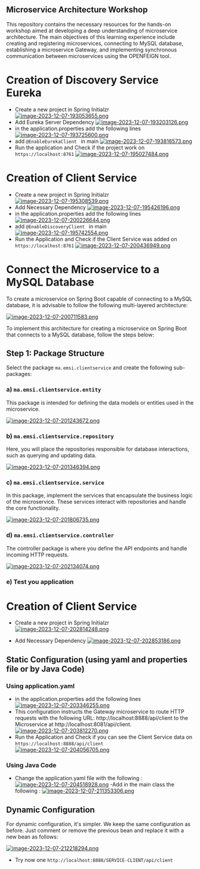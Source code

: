 
## Microservice Architecture Workshop

This repository contains the necessary resources for the hands-on workshop aimed at developing a deep understanding of microservice architecture. The main objectives of this learning experience include creating and registering microservices, connecting to MySQL database, establishing a microservice Gateway, and implementing synchronous communication between microservices using the OPENFEIGN tool.

# Creation of Discovery Service Eureka

- Create a new project in Spring Initialzr
[![image-2023-12-07-193053655.png](https://i.postimg.cc/QtWpFyN7/image-2023-12-07-193053655.png)](https://postimg.cc/vgb1jXV8)
- Add Eureka Server Dependency
[![image-2023-12-07-193203126.png](https://i.postimg.cc/Fsx0kcvT/image-2023-12-07-193203126.png)](https://postimg.cc/HVVrfrVM)
- in the application.properties add the following lines 
[![image-2023-12-07-193725600.png](https://i.postimg.cc/BndtfgSY/image-2023-12-07-193725600.png)](https://postimg.cc/BjBJx21H)
- add `@EnableEurekaClient ` in main
[![image-2023-12-07-193816573.png](https://i.postimg.cc/W3V3h1J0/image-2023-12-07-193816573.png)](https://postimg.cc/67HwPwcQ)
- Run the application and Check if the project work on `https://localhost:8761`
[![image-2023-12-07-195027484.png](https://i.postimg.cc/hPxK77V6/image-2023-12-07-195027484.png)](https://postimg.cc/QHX22C4J)

# Creation of Client Service

- Create a new project in Spring Initialzr
[![image-2023-12-07-195308539.png](https://i.postimg.cc/VsCx7P5b/image-2023-12-07-195308539.png)](https://postimg.cc/t79vTf3X)
- Add Necessary Dependency
[![image-2023-12-07-195426196.png](https://i.postimg.cc/sxs49Wvm/image-2023-12-07-195426196.png)](https://postimg.cc/JDYXRG3H)
- in the application.properties add the following lines 
[![image-2023-12-07-200226644.png](https://i.postimg.cc/Bv2hT4mq/image-2023-12-07-200226644.png)](https://postimg.cc/2q8FmRpJ)
- add `@EnableDiscoveryClient ` in main
[![image-2023-12-07-195742554.png](https://i.postimg.cc/4xPym9gZ/image-2023-12-07-195742554.png)](https://postimg.cc/SnXkPjRt)
- Run the Application and Check if the Client Service was added on `https://localhost:8761`
[![image-2023-12-07-200436949.png](https://i.postimg.cc/FHkmQkHD/image-2023-12-07-200436949.png)](https://postimg.cc/NKtZ6MTH)

# Connect the Microservice to a MySQL Database

To create a microservice on Spring Boot capable of connecting to a MySQL database, it is advisable to follow the following multi-layered architecture:

[![image-2023-12-07-200711583.png](https://i.postimg.cc/d0Wzkq3L/image-2023-12-07-200711583.png)](https://postimg.cc/nsDdNfvJ)

To implement this architecture for creating a microservice on Spring Boot that connects to a MySQL database, follow the steps below:

## Step 1: Package Structure

Select the package `ma.emsi.clientservice` and create the following sub-packages:

### a) `ma.emsi.clientservice.entity`
This package is intended for defining the data models or entities used in the microservice.

[![image-2023-12-07-201243672.png](https://i.postimg.cc/8PMchYh1/image-2023-12-07-201243672.png)](https://postimg.cc/SJQm4DT5)

### b) `ma.emsi.clientservice.repository`
Here, you will place the repositories responsible for database interactions, such as querying and updating data.

[![image-2023-12-07-201346394.png](https://i.postimg.cc/hPpw3D8M/image-2023-12-07-201346394.png)](https://postimg.cc/9rwJDjnq)

### c) `ma.emsi.clientservice.service`
In this package, implement the services that encapsulate the business logic of the microservice. These services interact with repositories and handle the core functionality.

[![image-2023-12-07-201806735.png](https://i.postimg.cc/C1ckpQvy/image-2023-12-07-201806735.png)](https://postimg.cc/MMjvyd2t)

### d) `ma.emsi.clientservice.controller`
The controller package is where you define the API endpoints and handle incoming HTTP requests.

[![image-2023-12-07-202134074.png](https://i.postimg.cc/GhwGwGKm/image-2023-12-07-202134074.png)](https://postimg.cc/dD6LG7gb)


### e) Test you application 



# Creation of Client Service

- Create a new project in Spring Initialzr
[![image-2023-12-07-202814248.png](https://i.postimg.cc/BZ8kw97G/image-2023-12-07-202814248.png)](https://postimg.cc/5jVs6GMP)

- Add Necessary Dependency
[![image-2023-12-07-202853186.png](https://i.postimg.cc/QNWYJgV8/image-2023-12-07-202853186.png)](https://postimg.cc/jCths7zm)

## Static Configuration (using yaml and properties file or by Java Code)

### Using application.yaml

- in the application.properties add the following lines 
[![image-2023-12-07-203346255.png](https://i.postimg.cc/wT1qVGLt/image-2023-12-07-203346255.png)](https://postimg.cc/fJhQW5HZ)
- This configuration instructs the Gateway microservice to route HTTP requests with the following URL: http://localhost:8888/api/client to the Microservice at http://localhost:8081/api/client.
[![image-2023-12-07-203812270.png](https://i.postimg.cc/3JY6r4J3/image-2023-12-07-203812270.png)](https://postimg.cc/jC3vZj71)
- Run the Application and Check if you can see the Client Service data on `https://localhost:8888/api/client`
[![image-2023-12-07-204056705.png](https://i.postimg.cc/Gp43MgZg/image-2023-12-07-204056705.png)](https://postimg.cc/5HMMyg98)

### Using Java Code 

- Change the application.yaml file with the following :  
[![image-2023-12-07-204518928.png](https://i.postimg.cc/Bv2QFYkr/image-2023-12-07-204518928.png)](https://postimg.cc/mc2sfwbj)
-Add in the main class the following : 
[![image-2023-12-07-211353306.png](https://i.postimg.cc/hPP3kX06/image-2023-12-07-211353306.png)](https://postimg.cc/ThF9mYFJ)

## Dynamic Configuration

For dynamic configuration, it's simpler. We keep the same configuration as before. Just comment or remove the previous bean and replace it with a new bean as follows:

[![image-2023-12-07-212218294.png](https://i.postimg.cc/XYvqBkkL/image-2023-12-07-212218294.png)](https://postimg.cc/Vd3m3MT0)

- Try now one `http://localhost:8888/SERVICE-CLIENT/api/client`

